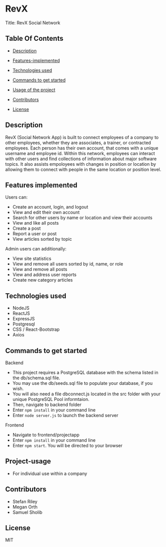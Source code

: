 # RevX
Title: RevX Social Network

 ## Table Of Contents

- [Description](#Description)

- [Features-implemented](#Features-implemented)

- [Technologies used](#Technologies-used)

- [Commands to get started](#Commands-to-get-started)

- [Usage of the project](#Project-usage)

- [Contributors](#Contributors)

- [License](#License)

## Description
 
RevX (Social Network App) is built to connect employees of a company to other employees, whether they are associates, a trainer, or contracted employees. Each person has their own account, that comes with a unique username and employee id. Within this network, employees can interact with other users and find collections of information about major software topics. It also assists empoloyees with changes in position or location by allowing them to connect with people in the same location or position level.
 
 ## Features implemented
 
 Users can:
- Create an account, login, and logout
- View and edit their own account
- Search for other users by name or location and view their accounts
- View and like all posts
- Create a post
- Report a user or post
- View articles sorted by topic 

Admin users can additionally:
- View site statistics
- View  and remove all users sorted by id, name, or role
- View and remove all posts
- View and address user reports
- Create new category articles


 ## Technologies used 
 
 - NodeJS
 - ReactJS
 - ExpressJS
 - Postgresql
 - CSS / React-Bootstrap
 - Axios
 
 
 ## Commands to get started
 
Backend
- This project requires a PostgreSQL database with the schema listed in the db/schema.sql file.
- You may use the db/seeds.sql file to populate your database, if you wish.
- You will also need a file dbconnect.js located in the src folder with your unique PostgreSQL Pool informtaion.
- Then, navigate to backend folder
- Enter `npm install` in your command line
- Enter `node server.js` to launch the backend server

Frontend
- Navigate to frontend/projectapp
- Enter `npm install` in your command line
- Enter `npm start`. You will be directed to your browser
 
 ## Project-usage
 - For individual use within a company
 
 ## Contributors
 - Stefan Riley
 - Megan Orth
 - Samuel Sholib

 ## License
MIT
